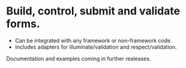 # Build, control, submit and validate forms.

* Can be integrated with any framework or non-framework code.
* Includes adapters for illuminate/validation and respect/validation.

Documentation and examples coming in further realeases.